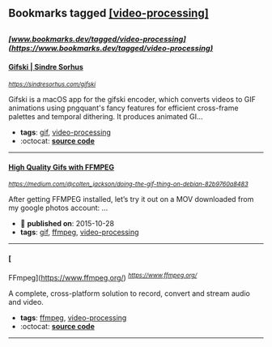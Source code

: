 ## Bookmarks tagged [[video-processing]](https://www.bookmarks.dev?q=[video-processing])

_<sup><sup>[www.bookmarks.dev/tagged/video-processing](https://www.bookmarks.dev/tagged/video-processing)</sup></sup>_
---
#### [Gifski | Sindre Sorhus](https://sindresorhus.com/gifski)
_<sup>https://sindresorhus.com/gifski</sup>_

Gifski is a macOS app for the gifski encoder, which converts videos to GIF animations using pngquant's fancy features for efficient cross-frame palettes and temporal dithering. It produces animated GI...
* **tags**: [gif](../tagged/gif.md), [video-processing](../tagged/video-processing.md)
* :octocat: **[source code](https://github.com/sindresorhus/Gifski)**
---
#### [High Quality Gifs with FFMPEG ](https://medium.com/@colten_jackson/doing-the-gif-thing-on-debian-82b9760a8483)
_<sup>https://medium.com/@colten_jackson/doing-the-gif-thing-on-debian-82b9760a8483</sup>_

After getting FFMPEG installed, let’s try it out on a MOV downloaded from my google photos account:
...
* :calendar: **published on**: 2015-10-28
* **tags**: [gif](../tagged/gif.md), [ffmpeg](../tagged/ffmpeg.md), [video-processing](../tagged/video-processing.md)
---
#### [
FFmpeg](https://www.ffmpeg.org/)
_<sup>https://www.ffmpeg.org/</sup>_

A complete, cross-platform solution to record, convert and stream audio and video.

* **tags**: [ffmpeg](../tagged/ffmpeg.md), [video-processing](../tagged/video-processing.md)
* :octocat: **[source code](https://www.ffmpeg.org/download.html#get-sources)**
---
